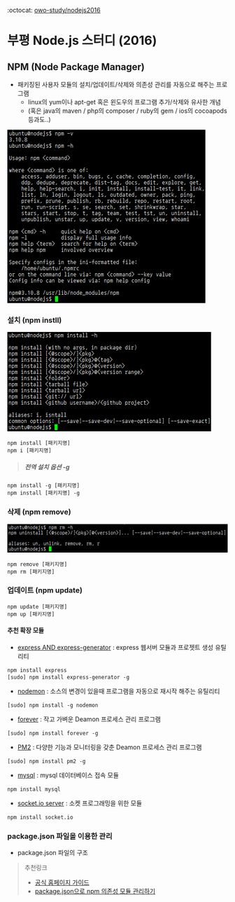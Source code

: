 :octocat: [owo-study/nodejs2016](https://github.com/owo-study/nodejs2016)
# 부평 Node.js 스터디 (2016)

## NPM (Node Package Manager)
- 패키징된 사용자 모듈의 설치/업데이트/삭제와 의존성 관리를 자동으로 해주는 프로그램
  - linux의 yum이나 apt-get 혹은 윈도우의 프로그램 추가/삭제와 유사한 개념
  - (혹은 java의 maven / php의 composer / ruby의 gem / ios의 cocoapods 등과도..)

![npm -h](./npm01.png)

### 설치 (npm instll)
![npm -h](./npm02.png)
```shell
npm install [패키지명]
npm i [패키지명]
```

> ##### 전역 설치 옵션 -g
```shell
npm install -g [패키지명]
npm install [패키지명] -g
```

### 삭제 (npm remove)
![npm -h](./npm03.png)
```shell
npm remove [패키지명]
npm rm [패키지명]
```

### 업데이트 (npm update)
```shell
npm update [패키지명]
npm up [패키지명]
```

#### 추천 확장 모듈
- [express AND express-generator](http://expressjs.com/ko/) : express 웹서버 모듈과 프로젯트 생성 유틸리티
```shell
npm install express
[sudo] npm install express-generator -g
```
- [nodemon](https://github.com/remy/nodemon) : 소스의 변경이 있을때 프로그램을 자동으로 재시작 해주는 유틸리티
```shell
[sudo] npm install -g nodemon
```
- [forever](https://github.com/foreverjs/forever) : 작고 가벼운 Deamon 프로세스 관리 프로그램
```shell
[sudo] npm install forever -g
```
- [PM2](https://github.com/Unitech/pm2) : 다양한 기능과 모니터링을 갖춘 Deamon 프로세스 관리 프로그램
```shell
[sudo] npm install pm2 -g
```
- [mysql](https://github.com/mysqljs/mysql) : mysql 데이터베이스 접속 모듈
```shell
npm install mysql
```
- [socket.io server](http://socket.io/) : 소켓 프로그래밍을 위한 모듈
```shell
npm install socket.io
```


### package.json 파일을 이용한 관리
- package.json 파일의 구조
> 추천링크
> - [공식 홈페이지 가이드](https://docs.npmjs.com/files/package.json)
> - [package.json으로 npm 의존성 모듈 관리하기](https://blog.outsider.ne.kr/665)
